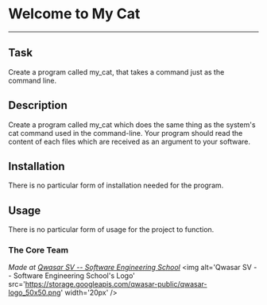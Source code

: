 # Welcome to My Cat
***

## Task
Create a program called my_cat, that takes a command just as the command line.

## Description
Create a program called my_cat which does the same thing as the system's cat command used in the command-line.
Your program should read the content of each files which are received as an argument to your software.

## Installation
There is no particular form of installation needed for the program.

## Usage
There is no particular form of usage for the project to function.

### The Core Team


<span><i>Made at <a href='https://qwasar.io'>Qwasar SV -- Software Engineering School</a></i></span>
<span><img alt='Qwasar SV -- Software Engineering School's Logo' src='https://storage.googleapis.com/qwasar-public/qwasar-logo_50x50.png' width='20px' /></span>
